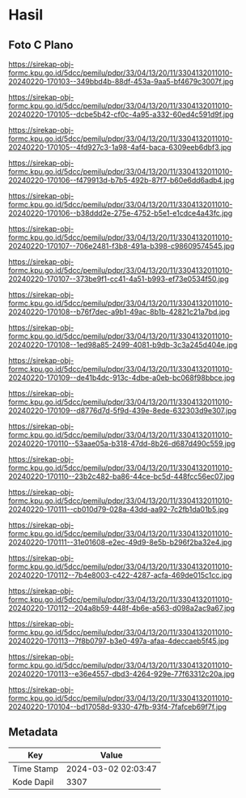 # Hasil

## Foto C Plano

https://sirekap-obj-formc.kpu.go.id/5dcc/pemilu/pdpr/33/04/13/20/11/3304132011010-20240220-170103--349bbd4b-88df-453a-9aa5-bf4679c3007f.jpg

https://sirekap-obj-formc.kpu.go.id/5dcc/pemilu/pdpr/33/04/13/20/11/3304132011010-20240220-170105--dcbe5b42-cf0c-4a95-a332-60ed4c591d9f.jpg

https://sirekap-obj-formc.kpu.go.id/5dcc/pemilu/pdpr/33/04/13/20/11/3304132011010-20240220-170105--4fd927c3-1a98-4af4-baca-6309eeb6dbf3.jpg

https://sirekap-obj-formc.kpu.go.id/5dcc/pemilu/pdpr/33/04/13/20/11/3304132011010-20240220-170106--f479913d-b7b5-492b-87f7-b60e6dd6adb4.jpg

https://sirekap-obj-formc.kpu.go.id/5dcc/pemilu/pdpr/33/04/13/20/11/3304132011010-20240220-170106--b38ddd2e-275e-4752-b5e1-e1cdce4a43fc.jpg

https://sirekap-obj-formc.kpu.go.id/5dcc/pemilu/pdpr/33/04/13/20/11/3304132011010-20240220-170107--706e2481-f3b8-491a-b398-c98609574545.jpg

https://sirekap-obj-formc.kpu.go.id/5dcc/pemilu/pdpr/33/04/13/20/11/3304132011010-20240220-170107--373be9f1-cc41-4a51-b993-ef73e0534f50.jpg

https://sirekap-obj-formc.kpu.go.id/5dcc/pemilu/pdpr/33/04/13/20/11/3304132011010-20240220-170108--b76f7dec-a9b1-49ac-8b1b-42821c21a7bd.jpg

https://sirekap-obj-formc.kpu.go.id/5dcc/pemilu/pdpr/33/04/13/20/11/3304132011010-20240220-170108--1ed98a85-2499-4081-b9db-3c3a245d404e.jpg

https://sirekap-obj-formc.kpu.go.id/5dcc/pemilu/pdpr/33/04/13/20/11/3304132011010-20240220-170109--de41b4dc-913c-4dbe-a0eb-bc068f98bbce.jpg

https://sirekap-obj-formc.kpu.go.id/5dcc/pemilu/pdpr/33/04/13/20/11/3304132011010-20240220-170109--d8776d7d-5f9d-439e-8ede-632303d9e307.jpg

https://sirekap-obj-formc.kpu.go.id/5dcc/pemilu/pdpr/33/04/13/20/11/3304132011010-20240220-170110--53aae05a-b318-47dd-8b26-d687d490c559.jpg

https://sirekap-obj-formc.kpu.go.id/5dcc/pemilu/pdpr/33/04/13/20/11/3304132011010-20240220-170110--23b2c482-ba86-44ce-bc5d-448fcc56ec07.jpg

https://sirekap-obj-formc.kpu.go.id/5dcc/pemilu/pdpr/33/04/13/20/11/3304132011010-20240220-170111--cb010d79-028a-43dd-aa92-7c2fb1da01b5.jpg

https://sirekap-obj-formc.kpu.go.id/5dcc/pemilu/pdpr/33/04/13/20/11/3304132011010-20240220-170111--31e01608-e2ec-49d9-8e5b-b296f2ba32e4.jpg

https://sirekap-obj-formc.kpu.go.id/5dcc/pemilu/pdpr/33/04/13/20/11/3304132011010-20240220-170112--7b4e8003-c422-4287-acfa-469de015c1cc.jpg

https://sirekap-obj-formc.kpu.go.id/5dcc/pemilu/pdpr/33/04/13/20/11/3304132011010-20240220-170112--204a8b59-448f-4b6e-a563-d098a2ac9a67.jpg

https://sirekap-obj-formc.kpu.go.id/5dcc/pemilu/pdpr/33/04/13/20/11/3304132011010-20240220-170113--7f8b0797-b3e0-497a-afaa-4deccaeb5f45.jpg

https://sirekap-obj-formc.kpu.go.id/5dcc/pemilu/pdpr/33/04/13/20/11/3304132011010-20240220-170113--e36e4557-dbd3-4264-929e-77f63312c20a.jpg

https://sirekap-obj-formc.kpu.go.id/5dcc/pemilu/pdpr/33/04/13/20/11/3304132011010-20240220-170104--bd17058d-9330-47fb-93f4-7fafceb69f7f.jpg


## Metadata

| Key        | Value               |
| ---------- | ------------------- |
| Time Stamp | 2024-03-02 02:03:47 |
| Kode Dapil | 3307                |



